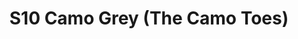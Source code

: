 ---
title: S10 Camo Grey (The Camo Toes)
permalink: "/teams/s10-camo-grey"
members:
- Kody Silva - Captain
- Mark Hofberg - Quarterback
- Braden Boyd
- Andrew Carr
- Daniel Honberg
- Vikas Kumar
- Amanda Livingstone
- Ryan Miller
- Matt Murtaugh
- Charlie Salem
- Brennan Suen
- Stephen Tackney
- Coleton Whitaker
teamid: 4423
name: S10 Camo Grey
color: The Camo Toes
division: ''
---
